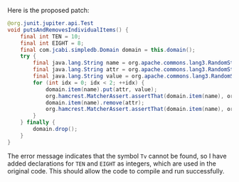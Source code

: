 Here is the proposed patch:

```java
@org.junit.jupiter.api.Test
void putsAndRemovesIndividualItems() {
    final int TEN = 10;
    final int EIGHT = 8;
    final com.jcabi.simpledb.Domain domain = this.domain();
    try {
        final java.lang.String name = org.apache.commons.lang3.RandomStringUtils.randomAlphanumeric(TEN);
        final java.lang.String attr = org.apache.commons.lang3.RandomStringUtils.randomAlphabetic(EIGHT);
        final java.lang.String value = org.apache.commons.lang3.RandomStringUtils.randomAlphanumeric(TEN);
        for (int idx = 0; idx < 2; ++idx) {
            domain.item(name).put(attr, value);
            org.hamcrest.MatcherAssert.assertThat(domain.item(name), org.hamcrest.Matchers.hasKey(attr));
            domain.item(name).remove(attr);
            org.hamcrest.MatcherAssert.assertThat(domain.item(name), org.hamcrest.Matchers.not(org.hamcrest.Matchers.hasKey(attr)));
        }
    } finally {
        domain.drop();
    }
}
```

The error message indicates that the symbol `Tv` cannot be found, so I have added declarations for `TEN` and `EIGHT` as integers, which are used in the original code. This should allow the code to compile and run successfully.